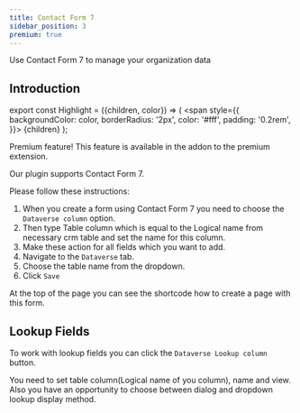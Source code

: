 ```yaml
---
title: Contact Form 7
sidebar_position: 3
premium: true
---
```


<p class="lead">Use Contact Form 7 to manage your organization data</p>

## Introduction

export const Highlight = ({children, color}) => (
  <span
    style={{
      backgroundColor: color,
      borderRadius: '2px',
      color: '#fff',
      padding: '0.2rem',
    }}>
    {children}
  </span>
);

<Highlight color="#25c2a0">Premium feature! This feature is available in the addon to the premium extension.</Highlight>

Our plugin supports Contact Form 7. 

Please follow these instructions:
1. When you create a form using Contact Form 7 you need to choose the `Dataverse column` option.
2. Then type Table column which is equal to the Logical name from necessary crm table and set the name for this column. 
3. Make these action for all fields which you want to add.
4. Navigate to the `Dataverse` tab.
5. Choose the table name from the dropdown.
6. Click `Save`

At the top of the page you can see the shortcode how to create a page with this form.


## Lookup Fields

To work with lookup fields you can click the `Dataverse Lookup column` button.

You need to set table column(Logical name of you column), name and view. Also you have an opportunity to choose between dialog and dropdown lookup display method.

